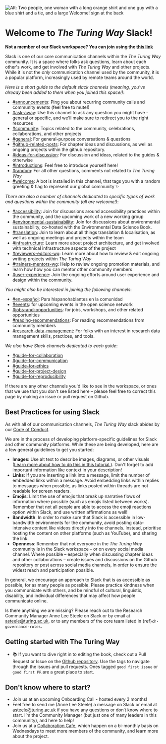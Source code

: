 ![Alt: Two people, one woman with a long orange shirt and one guy with a blue shirt and a tie, and a large Welcome! sign at the back](https://i.imgur.com/NXOPPc4.jpg)

# Welcome to *The Turing Way* Slack!

**Not a member of our Slack workspace? You can join using the [this link](https://join.slack.com/t/theturingway/shared_invite/zt-2v7euwuo7-BYstHdKuTNd1ce0puDtBxA)**

Slack is one of our core communication channels within the *The Turing Way* community. It is a space where folks ask questions, learn about each other's work, and get involved with *The Turing Way* and other projects. While it is not the *only* communication channel used by the community, it is a popular platform, increasingly used by remote teams around the world.

*Here is a short guide to the default slack channels (meaning, you've already been added to them when you joined this space!)*:
* [#announcements](https://theturingway.slack.com/archives/C014ZE7SKK3): Ping you about recurring community calls and community events (feel free to mute!)
* [#ask-away](https://theturingway.slack.com/archives/C01ESKR7WN4): Use this channel to ask any question you might have - general or specific, and we'll make sure to redirect you to the right resources
* [#community](https://theturingway.slack.com/archives/C014KE9A9LM): Topics related to the community, celebrations, collaborations, and other projects 
* [#general](https://theturingway.slack.com/archives/C014LRAK48J): For general-purpose conversations & questions
* [#github-related-posts](https://theturingway.slack.com/archives/C014LRL27KL): For chapter ideas and discussions, as well as ongoing projects within the github repository.
* [#ideas-for-discussion](https://theturingway.slack.com/archives/C014ZE7SL9F): For discussion and ideas, related to the guides & otherwise
* [#introductions](https://theturingway.slack.com/archives/C014LUYEF5G): Feel free to introduce yourself here!
* [#random](https://theturingway.slack.com/archives/C01BUPURLAW): For all other questions, comments not related to *The Turing Way*
* [#welcome](https://theturingway.slack.com/archives/C014ZE49HH7): A bot is installed in this channel, that tags you with a random greeting & flag to represent our global community :sparkles:

*There are also a number of channels dedicated to specific types of work and questions within the community (all are welcome!)*:

* [#accessibility](https://theturingway.slack.com/archives/C01E654A42E): Join for discussions around accessibility practices within the community, and the upcoming work of a new working group
* [#environmental-sustainability](https://theturingway.slack.com/archives/C04RCMAEPUZ): Join for discussions about environmental sustainability, co-hosted with the Environmental Data Science Book.
* [#translation](https://theturingway.slack.com/archives/C01E17C1K35): Join to learn about all things translation & localisation, as well as ongoing meetings and projects within the team
* [#infrastructure](https://theturingway.slack.com/archives/C01EUGMQSNP): Learn more about project architecture, and get involved with technical infrastructure aspects of the project
* [#reviewers-editors-wg](https://theturingway.slack.com/archives/C043N2KSVND): Learn more about how to review & edit ongoing writing projects within *The Turing Way*
* [#trainers-mentors-wg](https://theturingway.slack.com/archives/C0425F98E5U): Help to review ongoing promotion materials, and learn how how you can mentor other community members
* [#user-experience](https://theturingway.slack.com/archives/C052J9UCGMP): Join the ongoing efforts around user experience and design within the community.

*You might also be interested in joining the following channels*:
* [#en-español](https://theturingway.slack.com/archives/C01DY1F5R53): Para hispanohablantes en la comunidad
* [#events](https://theturingway.slack.com/archives/C017WM4QD24): for upcoming events in the open science network
* [#jobs-and-opportunities](https://theturingway.slack.com/archives/C02SNNW40BZ): for jobs, workshops, and other related opportunities
* [#reading-recommendations](https://theturingway.slack.com/archives/C0256MW3HDW): For reading recommendations from community members
* [#research-data-management](https://theturingway.slack.com/archives/C01FATFLDPA): For folks with an interest in research data management skills, practices, and tools.

*We also have Slack channels dedicated to each guide*:
* [#guide-for-collaboration](https://theturingway.slack.com/archives/C01LUTU8FPD)
* [#guide-for-communication](https://theturingway.slack.com/archives/C01M7APDG9X)
* [#guide-for-ethics](https://theturingway.slack.com/archives/C01CP215WF4)
* [#guide-for-project-design](https://theturingway.slack.com/archives/C01M7B1T95F)
* [#guide-for-reproducibility](https://theturingway.slack.com/archives/C023KPNR2N4)

If there are any other channels you'd like to see in the workspace, or ones that we use that you don't see listed here – please feel free to correct this page by making an issue or pull request on Github.

## Best Practices for using Slack

As with all of our communication channels, *The Turing Way* slack abides by our [Code of Conduct](https://book.the-turing-way.org/community-handbook/coc.html).

We are in the process of developing platform-specific guidelines for Slack and other community platforms. While these are being developed, here are a few general guidelines to get you started:

* **Images**: Use alt text to describe images, diagrams, or other visuals ([Learn more about how to do this in this tutorial.](https://slack.com/intl/en-gb/resources/using-slack/how-to-boost-accessibility-in-slack&utm_medium=promo)). Don't forget to add important information like context in your description!
* **Links**: If you are inserting a link into a message, limit the number of embedded links within a message. Avoid embedding links within replies to messages when possible, as links posted within threads are not readable for screen readers.
* **Emojis**: Limit the use of emojis that break up narrative flows of information where possible (such as emojis listed between works). Remember that not all people are able to access the emoji reactions option within Slack, and use written affirmations as well!
* **Bandwidth**: In order to make sure that Slack is accessible in low-bandwidth environments for the community, avoid posting data-intensive content like videos directly into the channels. Instead, prioritise hosting the content on other platforms (such as YouTube), and sharing the link.
* **Openness**: Remember that not everyone in the *The Turing Way* community is in the Slack workspace – or on every social media channel. Where possible – especially when discussing chapter ideas and other collaborations – create issues and discussions on the Github repository or post across social media channels, in order to ensure the widest reach and participation possible.

In general, we encourage an approach to Slack that is as accessible as possible, for as many people as possible. Please practice kindness when you communicate with others, and be mindful of cultural, linguistic, disability, and individual differences that may affect how people communicate online. 

Is there anything we are missing? Please reach out to the Research Community Manager Anne Lee Steele on Slack or by email at asteele@turing.ac.uk, or to any members of the core team listed in {ref}`ch-governance-roles`.

## Getting started with The Turing Way

* :books: If you want to dive right in to editing the book, check out a Pull Request or Issue on the [Github repository](https://github.com/alan-turing-institute/the-turing-way). Use the tags to navigate through the issues and pull requests. Ones tagged `good first issue` or `good first PR` are a great place to start.

## Don't know where to start?

* Join us at an upcoming Onboarding Call - hosted every 2 months!
* Feel free to send me (Anne Lee Steele) a message on Slack or email at asteele@turing.ac.uk if you have any questions or don’t know where to start. I’m the Community Manager (but just one of many leaders in this community), and here to help! 
* Join us at a [Collaboration Cafe](https://hackmd.io/@turingway/collaboration-cafe), which happen on a bi-monthly basis on Wednesdays to meet more members of the community, and learn more about the project.
